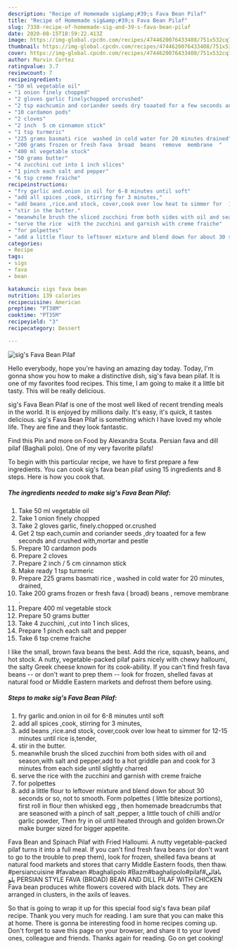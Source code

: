 ```yaml
---
description: "Recipe of Homemade sig&amp;#39;s Fava Bean Pilaf"
title: "Recipe of Homemade sig&amp;#39;s Fava Bean Pilaf"
slug: 7338-recipe-of-homemade-sig-and-39-s-fava-bean-pilaf
date: 2020-08-15T18:59:22.413Z
image: https://img-global.cpcdn.com/recipes/4744620076433408/751x532cq70/sigs-fava-bean-pilaf-recipe-main-photo.jpg
thumbnail: https://img-global.cpcdn.com/recipes/4744620076433408/751x532cq70/sigs-fava-bean-pilaf-recipe-main-photo.jpg
cover: https://img-global.cpcdn.com/recipes/4744620076433408/751x532cq70/sigs-fava-bean-pilaf-recipe-main-photo.jpg
author: Marvin Cortez
ratingvalue: 3.7
reviewcount: 7
recipeingredient:
- "50 ml vegetable oil"
- "1 onion finely chopped"
- "2 gloves garlic finelychopped orcrushed"
- "2 tsp eachcumin and coriander seeds dry toaated for a few seconds and crushed withmortar and pestle"
- "10 cardamon pods"
- "2 cloves"
- "2 inch  5 cm cinnamon stick"
- "1 tsp turmeric"
- "225 grams basmati rice  washed in cold water for 20 minutes drained"
- "200 grams frozen or fresh fava  broad  beans  remove  membrane  "
- "400 ml vegetable stock"
- "50 grams butter"
- "4 zucchini cut into 1 inch slices"
- "1 pinch each salt and pepper"
- "6 tsp creme fraiche"
recipeinstructions:
- "fry garlic and.onion in oil for 6-8 minutes until soft"
- "add all spices ,cook, stirring for 3 minutes,"
- "add beans ,rice.and stock, cover,cook over low heat to simmer for  12-15 minutes until rice is,tender,"
- "stir in the butter."
- "meanwhile brush the sliced zucchini from both sides with oil and season,with salt and pepper,add to a hot griddle pan and cook for 3 minutes from each side until slightly charred"
- "serve the rice  with the zucchini and garnish with creme fraiche"
- "for polpettes"
- "add a little flour to leftover mixture and blend down for about 30 seconds or so, not to smooth. Form polpettes ( little bitesize portions), first roll in flour then whisked egg , then homemade breadcrumbs that are seasoned with a pinch of salt ,pepper, a little touch of chilli and/or garlic powder, Then fry in oil until heated through and golden brown.Or make burger sized for bigger appetite."
categories:
- Recipe
tags:
- sigs
- fava
- bean

katakunci: sigs fava bean 
nutrition: 139 calories
recipecuisine: American
preptime: "PT38M"
cooktime: "PT35M"
recipeyield: "3"
recipecategory: Dessert

---
```



![sig&#39;s Fava Bean Pilaf](https://img-global.cpcdn.com/recipes/4744620076433408/751x532cq70/sigs-fava-bean-pilaf-recipe-main-photo.jpg)

Hello everybody, hope you're having an amazing day today. Today, I'm gonna show you how to make a distinctive dish, sig&#39;s fava bean pilaf. It is one of my favorites food recipes. This time, I am going to make it a little bit tasty. This will be really delicious.

sig&#39;s Fava Bean Pilaf is one of the most well liked of recent trending meals in the world. It is enjoyed by millions daily. It's easy, it's quick, it tastes delicious. sig&#39;s Fava Bean Pilaf is something which I have loved my whole life. They are fine and they look fantastic.

Find this Pin and more on Food by Alexandra Scuta. Persian fava and dill pilaf (Baghali polo). One of my very favorite pilafs!


To begin with this particular recipe, we have to first prepare a few ingredients. You can cook sig&#39;s fava bean pilaf using 15 ingredients and 8 steps. Here is how you cook that.

<!--inarticleads1-->

##### The ingredients needed to make sig&#39;s Fava Bean Pilaf:

1. Take 50 ml vegetable oil
1. Take 1 onion finely chopped
1. Take 2 gloves garlic, finely.chopped or.crushed
1. Get 2 tsp each,cumin and coriander seeds ,dry toaated for a few seconds and crushed with,mortar and pestle
1. Prepare 10 cardamon pods
1. Prepare 2 cloves
1. Prepare 2 inch / 5 cm cinnamon stick
1. Make ready 1 tsp turmeric
1. Prepare 225 grams basmati rice , washed in cold water for 20 minutes, drained,
1. Take 200 grams frozen or fresh fava ( broad)  beans , remove  membrane  .
1. Prepare 400 ml vegetable stock
1. Prepare 50 grams butter
1. Take 4 zucchini, ,cut into 1 inch slices,
1. Prepare 1 pinch each salt and pepper
1. Take 6 tsp creme fraiche


I like the small, brown fava beans the best. Add the rice, squash, beans, and hot stock. A nutty, vegetable-packed pilaf pairs nicely with chewy halloumi, the salty Greek cheese known for its cook-ability. If you can&#39;t find fresh fava beans -- or don&#39;t want to prep them -- look for frozen, shelled favas at natural food or Middle Eastern markets and defrost them before using. 

<!--inarticleads2-->

##### Steps to make sig&#39;s Fava Bean Pilaf:

1. fry garlic and.onion in oil for 6-8 minutes until soft
1. add all spices ,cook, stirring for 3 minutes,
1. add beans ,rice.and stock, cover,cook over low heat to simmer for  12-15 minutes until rice is,tender,
1. stir in the butter.
1. meanwhile brush the sliced zucchini from both sides with oil and season,with salt and pepper,add to a hot griddle pan and cook for 3 minutes from each side until slightly charred
1. serve the rice  with the zucchini and garnish with creme fraiche
1. for polpettes
1. add a little flour to leftover mixture and blend down for about 30 seconds or so, not to smooth. Form polpettes ( little bitesize portions), first roll in flour then whisked egg , then homemade breadcrumbs that are seasoned with a pinch of salt ,pepper, a little touch of chilli and/or garlic powder, Then fry in oil until heated through and golden brown.Or make burger sized for bigger appetite.


Fava Bean and Spinach Pilaf with Fried Halloumi. A nutty vegetable-packed pilaf turns it into a full meal. If you can&#39;t find fresh fava beans (or don&#39;t want to go to the trouble to prep them), look for frozen, shelled fava beans at natural food markets and stores that carry Middle Eastern foods, then thaw. #persiancuisine #favabean #baghalipolo #Bazm#baghalipolo#pilaf#باقالی پلو PERSIAN STYLE FAVA (BROAD) BEAN AND DILL PILAF WITH CHICKEN Fava bean produces white flowers covered with black dots. They are arranged in clusters, in the axils of leaves. 

So that is going to wrap it up for this special food sig&#39;s fava bean pilaf recipe. Thank you very much for reading. I am sure that you can make this at home. There is gonna be interesting food in home recipes coming up. Don't forget to save this page on your browser, and share it to your loved ones, colleague and friends. Thanks again for reading. Go on get cooking!
